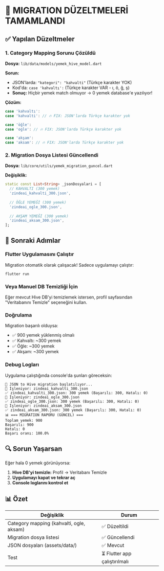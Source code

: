 # 🎯 MIGRATION DÜZELTMELERİ TAMAMLANDI

## ✅ Yapılan Düzeltmeler

### 1. Category Mapping Sorunu Çözüldü
**Dosya:** `lib/data/models/yemek_hive_model.dart`

**Sorun:** 
- JSON'larda: `"kategori": "kahvalti"` (Türkçe karakter YOK)
- Kod'da: `case 'kahvaltı':` (Türkçe karakter VAR - ı, ö, ğ, ş)
- **Sonuç:** Hiçbir yemek match olmuyor → 0 yemek database'e yazılıyor!

**Çözüm:**
```dart
case 'kahvaltı':
case 'kahvalti': // 🔥 FIX: JSON'larda Türkçe karakter yok

case 'öğle':
case 'ogle': // 🔥 FIX: JSON'larda Türkçe karakter yok

case 'akşam':
case 'aksam': // 🔥 FIX: JSON'larda Türkçe karakter yok
```

### 2. Migration Dosya Listesi Güncellendi
**Dosya:** `lib/core/utils/yemek_migration_guncel.dart`

**Değişiklik:**
```dart
static const List<String> _jsonDosyalari = [
  // KAHVALTI (300 yemek)
  'zindeai_kahvalti_300.json',
  
  // ÖĞLE YEMEĞİ (300 yemek)
  'zindeai_ogle_300.json',
  
  // AKŞAM YEMEĞİ (300 yemek)
  'zindeai_aksam_300.json',
];
```

## 🚀 Sonraki Adımlar

### Flutter Uygulamasını Çalıştır

Migration otomatik olarak çalışacak! Sadece uygulamayı çalıştır:

```bash
flutter run
```

### Veya Manuel DB Temizliği İçin

Eğer mevcut Hive DB'yi temizlemek istersen, profil sayfasından "Veritabanını Temizle" seçeneğini kullan.

### Doğrulama

Migration başarılı olduysa:
- ✅ 900 yemek yüklenmiş olmalı
- ✅ Kahvaltı: ~300 yemek
- ✅ Öğle: ~300 yemek  
- ✅ Akşam: ~300 yemek

### Debug Logları

Uygulama çalıştığında console'da şunları göreceksin:
```
🚀 JSON to Hive migration başlatılıyor...
📂 İşleniyor: zindeai_kahvalti_300.json
✅ zindeai_kahvalti_300.json: 300 yemek (Başarılı: 300, Hatalı: 0)
📂 İşleniyor: zindeai_ogle_300.json
✅ zindeai_ogle_300.json: 300 yemek (Başarılı: 300, Hatalı: 0)
📂 İşleniyor: zindeai_aksam_300.json
✅ zindeai_aksam_300.json: 300 yemek (Başarılı: 300, Hatalı: 0)
📊 === MIGRATION RAPORU (GÜNCEL) ===
Toplam yemek: 900
Başarılı: 900
Hatalı: 0
Başarı oranı: 100.0%
```

## 🔍 Sorun Yaşarsan

Eğer hala 0 yemek görünüyorsa:

1. **Hive DB'yi temizle:** Profil → Veritabanı Temizle
2. **Uygulamayı kapat ve tekrar aç**
3. **Console loglarını kontrol et**

## 📊 Özet

| Değişiklik | Durum |
|-----------|-------|
| Category mapping (kahvalti, ogle, aksam) | ✅ Düzeltildi |
| Migration dosya listesi | ✅ Güncellendi |
| JSON dosyaları (assets/data/) | ✅ Mevcut |
| Test | ⏳ Flutter app çalıştırılmalı |
